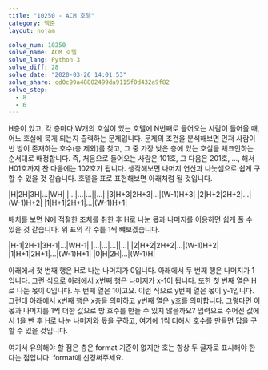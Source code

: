 ```yaml
---
title: "10250 - ACM 호텔"
category: 백준
layout: nojam

solve_num: 10250
solve_name: ACM 호텔
solve_lang: Python 3
solve_diff: 28
solve_date: "2020-03-26 14:01:53"
solve_share: cd0c99a48802499da9115f0d432a9f82
solve_step:
  - 8
  - 6
---
```


H층이 있고, 각 층마다 W개의 호실이 있는 호텔에 N번째로 들어오는 사람이 들어올 때, 어느 호실에 묵게 되는지 출력하는 문제입니다. 문제의 조건을 분석해보면 먼저 사람이 빈 방이 존재하는 호수(층 제외)를 찾고, 그 중 가장 낮은 층에 있는 호실을 체크인하는 순서대로 배정합니다. 즉, 처음으로 들어오는 사람은 101호, 그 다음은 201호, ..., 해서 H01호까지 찬 다음에는 102호가 됩니다. 생각해보면 나머지 연산과 나눗셈으로 쉽게 구할 수 있을 것 같습니다. 호텔을 표로 표현해보면 아래처럼 될 것입니다.

|H|2H|3H|...|WH|
|...|...|...||...|
|3|H+3|2H+3|...|(W-1)H+3|
|2|H+2|2H+2|...|(W-1)H+2|
|1|H+1|2H+1|...|(W-1)H+1|

배치를 보면 N에 적절한 조치를 취한 후 H로 나눈 몫과 나머지를 이용하면 쉽게 풀 수 있을 것 같습니다. 위 표의 각 수를 1씩 뺴보겠습니다.

|H-1|2H-1|3H-1|...|WH-1|
|...|...|...||...|
|2|H+2|2H+2|...|(W-1)H+2|
|1|H+1|2H+1|...|(W-1)H+1|
|0|H|2H|...|(W-1)H|

아래에서 첫 번째 행은 H로 나눈 나머지가 0입니다. 아래에서 두 번째 행은 나머지가 1입니다. 그런 식으로 아래에서 x번째 행은 나머지가 x-1이 됩니다. 또한 첫 번째 열은 H로 나눈 몫이 0입니다. 두 번째 열은 1이고요. 이런 식으로 y번째 열은 몫이 y-1입니다. 그런데 아래에서 x번째 행은 x층을 의미하고 y번째 열은 y호를 의미합니다. 그렇다면 이 몫과 나머지를 1씩 더한 값으로 방 호수를 만들 수 있지 않을까요? 입력으로 주어진 값에서 1을 뺀 후 H로 나눈 나머지와 몫을 구하고, 여기에 1씩 더해서 호수를 만들면 답을 구할 수 있을 것입니다.

여기서 유의해야 할 점은 층은 format 기준이 없지만 호는 항상 두 글자로 표시해야 한다는 점입니다. format에 신경써주세요.
